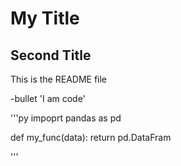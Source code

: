 # My Title

## Second Title

This is the README file

-bullet 'I am code'

'''py
impoprt pandas as pd

def my_func(data):
return pd.DataFram

'''
